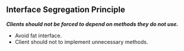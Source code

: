 ## Interface Segregation Principle

<b><em>
Clients should not be forced to depend on methods they do not use.
</em></b>

- Avoid fat interface.
- Client should not to implement unnecessary methods.